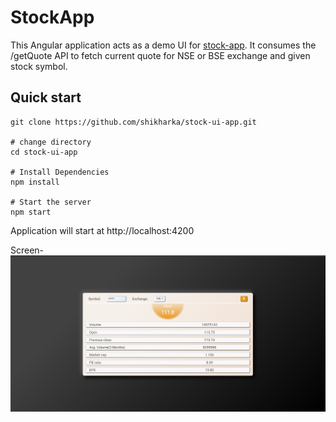 # StockApp

This Angular application acts as a demo UI for [stock-app](https://github.com/shikharka/stocks-app). It consumes the /getQuote API to fetch current quote for NSE or BSE exchange and given stock symbol.

## Quick start

```text
git clone https://github.com/shikharka/stock-ui-app.git

# change directory
cd stock-ui-app

# Install Dependencies
npm install

# Start the server
npm start
```

Application will start at http://localhost:4200

Screen-
![Screen1](./screenshots/screen.png)
